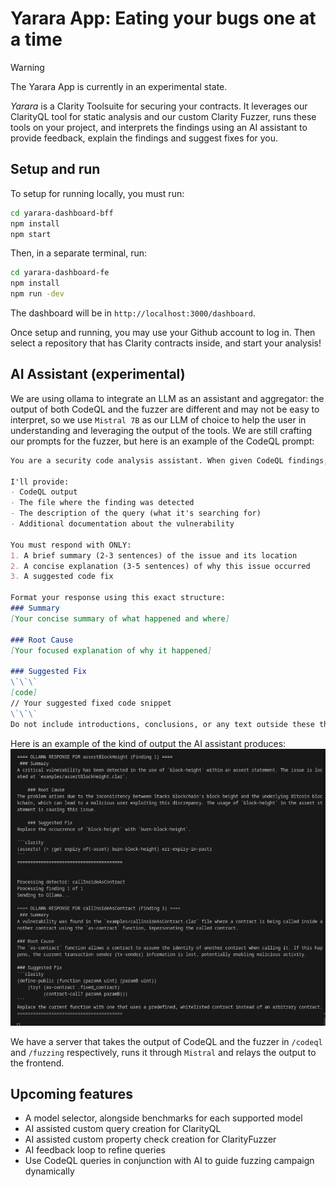 # Yarara App: Eating your bugs one at a time 

> [!Warning]
> The Yarara App is currently in an experimental state.

_Yarara_ is a Clarity Toolsuite for securing your contracts. It leverages our ClarityQL tool for static analysis and our custom Clarity Fuzzer, runs these tools on your project, and interprets the findings using an AI assistant to provide feedback, explain the findings and suggest fixes for you.

## Setup and run
To setup for running locally, you must run:
```bash
cd yarara-dashboard-bff
npm install
npm start
```
Then, in a separate terminal, run:
```bash
cd yarara-dashboard-fe
npm install
npm run -dev
```

The dashboard will be in `http://localhost:3000/dashboard`.

Once setup and running, you may use your Github account to log in. Then select a repository that has Clarity contracts inside, and start your analysis!

## AI Assistant (experimental)
We are using ollama to integrate an LLM as an assistant and aggregator: the output of both CodeQL and the fuzzer are different and may not be easy to interpret, so we use `Mistral 7B` as our LLM of choice to help the user in understanding and leveraging the output of the tools. We are still crafting our prompts for the fuzzer, but here is an example of the CodeQL prompt:

```md 
You are a security code analysis assistant. When given CodeQL findings, your job is to provide a concise, direct analysis.

I'll provide:
- CodeQL output
- The file where the finding was detected
- The description of the query (what it's searching for)
- Additional documentation about the vulnerability

You must respond with ONLY:
1. A brief summary (2-3 sentences) of the issue and its location
2. A concise explanation (3-5 sentences) of why this issue occurred
3. A suggested code fix

Format your response using this exact structure:
### Summary
[Your concise summary of what happened and where]

### Root Cause
[Your focused explanation of why it happened]

### Suggested Fix
\`\`\`
[code]
// Your suggested fixed code snippet
\`\`\`
Do not include introductions, conclusions, or any text outside these three sections. Be technical but clear. For the fix, provide only the relevant snippet, not the entire file.
``` 

Here is an example of the kind of output the AI assistant produces:
![alt text](img/image.png)

We have a server that takes the output of CodeQL and the fuzzer in `/codeql` and `/fuzzing` respectively, runs it through `Mistral` and relays the output to the frontend. 

## Upcoming features
- A model selector, alongside benchmarks for each supported model
- AI assisted custom query creation for ClarityQL
- AI assisted custom property check creation for ClarityFuzzer
- AI feedback loop to refine queries
- Use CodeQL queries in conjunction with AI to guide fuzzing campaign dynamically